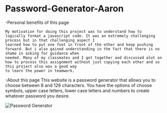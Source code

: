 # Password-Generator-Aaron


-Personal benefits of this page

    My motivation for doing this project was to understand how to logically format a javascript code. It was an extremely challenging process but in that challenging aspect I 
    learned how to put one foot in front of the other and keep pushing forward. But i also gained understanding in the fact that there is no shame in asking for guidance when 
    needed. Many of my classmates and I got together and discussed alot on how to process this assignment without just copying each other and so this project also was a good way 
    to learn the power in teamwork.
-About this page
    This website is a password generator that allows you to choose between 8 and 128 characters. You have the options of choose symbols, upper case letters, lower case letters and 
    numbers to create whatever password you desire.


![Password Generator](https://user-images.githubusercontent.com/76064269/107278513-e5660480-6a23-11eb-9e2b-33f5070c87f6.gif)
